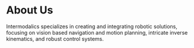 # About Us
Intermodalics specializes in creating and integrating robotic solutions, focusing on vision based navigation and motion planning, intricate inverse kinematics, and robust control systems.
